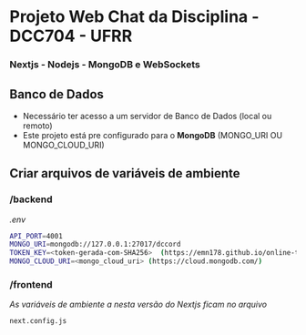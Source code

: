 # Projeto Web Chat da Disciplina - DCC704 - UFRR
### Nextjs - Nodejs - MongoDB e WebSockets

## Banco de Dados
- Necessário ter acesso a um servidor de Banco de Dados (local ou remoto)
- Este projeto está pre configurado para o **MongoDB** (MONGO_URI OU MONGO_CLOUD_URI)

## Criar arquivos de variáveis de ambiente

### /backend
*.env*
```bash
API_PORT=4001
MONGO_URI=mongodb://127.0.0.1:27017/dccord
TOKEN_KEY=<token-gerada-com-SHA256>  (https://emn178.github.io/online-tools/sha256.html)
MONGO_CLOUD_URI=<mongo_cloud_uri> (https://cloud.mongodb.com/)
```

### /frontend
*As variáveis de ambiente a nesta versão do Nextjs ficam no arquivo*
```bash
next.config.js
```